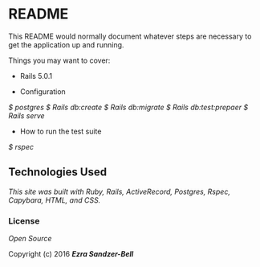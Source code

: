 # README

This README would normally document whatever steps are necessary to get the
application up and running.

Things you may want to cover:

* Rails 5.0.1

* Configuration

_$ postgres_
_$ Rails db:create_
_$ Rails db:migrate_
_$ Rails db:test:prepaer_
_$ Rails serve_

* How to run the test suite

_$ rspec_

## Technologies Used

_This site was built with Ruby, Rails, ActiveRecord, Postgres, Rspec, Capybara, HTML, and CSS._

### License

*Open Source*

Copyright (c) 2016 **_Ezra Sandzer-Bell_**

